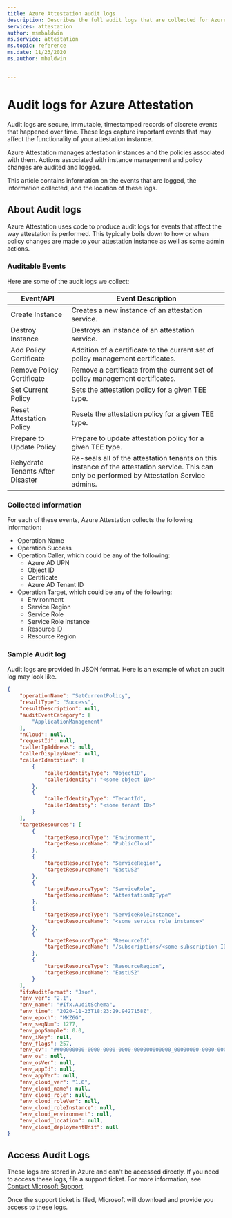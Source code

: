```yaml
---
title: Azure Attestation audit logs
description: Describes the full audit logs that are collected for Azure Attestation
services: attestation
author: msmbaldwin
ms.service: attestation
ms.topic: reference
ms.date: 11/23/2020
ms.author: mbaldwin


---
```


# Audit logs for Azure Attestation

Audit logs are secure, immutable, timestamped records of discrete events that happened over time. These logs capture important events that may affect the functionality of your attestation instance.

Azure Attestation manages attestation instances and the policies associated with them. Actions associated with instance management and policy changes are audited and logged.

This article contains information on the events that are logged, the information collected, and the location of these logs.

## About Audit logs

Azure Attestation uses code to produce audit logs for events that affect the way attestation is performed. This typically boils down to how or when policy changes are made to your attestation instance as well as some admin actions.

### Auditable Events
Here are some of the audit logs we collect:

|     Event/API                              |     Event Description                                                                         |
|--------------------------------------------|-----------------------------------------------------------------------------------------------|
|     Create Instance                        |     Creates a new instance of an attestation service. |
|     Destroy Instance                       |     Destroys an instance of an attestation service. |
|     Add Policy Certificate                 |     Addition of a certificate to the current set of policy management certificates. |
|     Remove Policy Certificate              |     Remove a certificate from the current set of policy management certificates. |
|     Set Current Policy                     |     Sets the attestation policy for a given TEE type. |
|     Reset Attestation Policy               |     Resets the attestation policy for a given TEE type. |
|     Prepare to Update Policy               |     Prepare to update attestation policy for a given TEE type. |
|     Rehydrate Tenants After Disaster       |     Re-seals all of the attestation tenants on this instance of the attestation service. This can only be performed by Attestation Service admins. |

### Collected  information
For each of these events, Azure Attestation collects the following information:

- Operation Name
- Operation Success
- Operation Caller, which could be any of the following:
    - Azure AD UPN
    - Object ID
    - Certificate
    - Azure AD Tenant ID
- Operation Target, which could be any of the following:
    - Environment
    - Service Region
    - Service Role
    - Service Role Instance
    - Resource ID
    - Resource Region

### Sample Audit log

Audit logs are provided in JSON format. Here is an example of what an audit log may look like.

```json
{
    "operationName": "SetCurrentPolicy",
    "resultType": "Success",
    "resultDescription": null,
    "auditEventCategory": [
        "ApplicationManagement"
    ],
    "nCloud": null,
    "requestId": null,
    "callerIpAddress": null,
    "callerDisplayName": null,
    "callerIdentities": [
        {
            "callerIdentityType": "ObjectID",
            "callerIdentity": "<some object ID>"
        },
        {
            "callerIdentityType": "TenantId",
            "callerIdentity": "<some tenant ID>"
        }
    ],
    "targetResources": [
        {
            "targetResourceType": "Environment",
            "targetResourceName": "PublicCloud"
        },
        {
            "targetResourceType": "ServiceRegion",
            "targetResourceName": "EastUS2"
        },
        {
            "targetResourceType": "ServiceRole",
            "targetResourceName": "AttestationRpType"
        },
        {
            "targetResourceType": "ServiceRoleInstance",
            "targetResourceName": "<some service role instance>"
        },
        {
            "targetResourceType": "ResourceId",
            "targetResourceName": "/subscriptions/<some subscription ID>/resourceGroups/<some resource group name>/providers/Microsoft.Attestation/attestationProviders/<some instance name>"
        },
        {
            "targetResourceType": "ResourceRegion",
            "targetResourceName": "EastUS2"
        }
    ],
    "ifxAuditFormat": "Json",
    "env_ver": "2.1",
    "env_name": "#Ifx.AuditSchema",
    "env_time": "2020-11-23T18:23:29.9427158Z",
    "env_epoch": "MKZ6G",
    "env_seqNum": 1277,
    "env_popSample": 0.0,
    "env_iKey": null,
    "env_flags": 257,
    "env_cv": "##00000000-0000-0000-0000-000000000000_00000000-0000-0000-0000-000000000000_00000000-0000-0000-0000-000000000000",
    "env_os": null,
    "env_osVer": null,
    "env_appId": null,
    "env_appVer": null,
    "env_cloud_ver": "1.0",
    "env_cloud_name": null,
    "env_cloud_role": null,
    "env_cloud_roleVer": null,
    "env_cloud_roleInstance": null,
    "env_cloud_environment": null,
    "env_cloud_location": null,
    "env_cloud_deploymentUnit": null
}
```

## Access Audit Logs

These logs are stored in Azure and can't be accessed directly. If you need to access these logs, file a support ticket. For more information, see [Contact Microsoft Support](https://azure.microsoft.com/support/options/). 

Once the support ticket is filed, Microsoft will download and provide you access to these logs.
